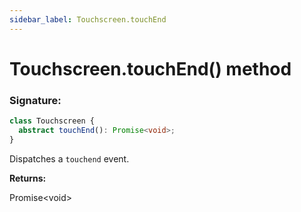 ```yaml
---
sidebar_label: Touchscreen.touchEnd
---
```


# Touchscreen.touchEnd() method

### Signature:

```typescript
class Touchscreen {
  abstract touchEnd(): Promise<void>;
}
```

Dispatches a `touchend` event.

**Returns:**

Promise&lt;void&gt;
